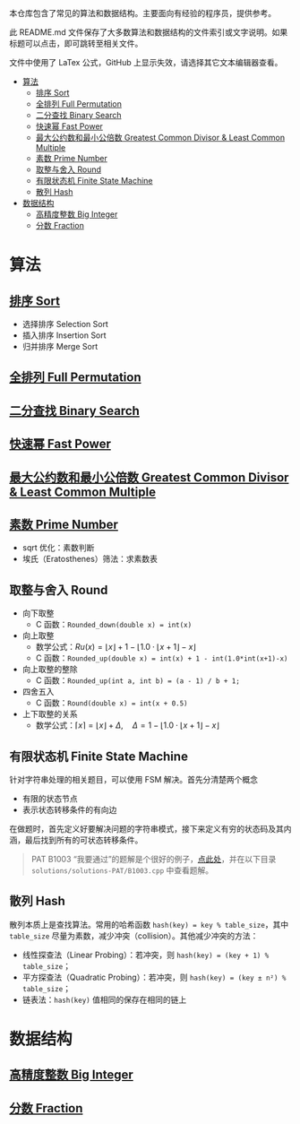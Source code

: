 本仓库包含了常见的算法和数据结构。主要面向有经验的程序员，提供参考。

此 README.md 文件保存了大多数算法和数据结构的文件索引或文字说明。如果标题可以点击，即可跳转至相关文件。

文件中使用了 LaTex 公式，GitHub 上显示失效，请选择其它文本编辑器查看。

- [算法](#算法)
  - [排序 Sort](#排序-sort)
  - [全排列 Full Permutation](#全排列-full-permutation)
  - [二分查找 Binary Search](#二分查找-binary-search)
  - [快速幂 Fast Power](#快速幂-fast-power)
  - [最大公约数和最小公倍数 Greatest Common Divisor & Least Common Multiple](#最大公约数和最小公倍数-greatest-common-divisor--least-common-multiple)
  - [素数 Prime Number](#素数-prime-number)
  - [取整与舍入 Round](#取整与舍入-round)
  - [有限状态机 Finite State Machine](#有限状态机-finite-state-machine)
  - [散列 Hash](#散列-hash)
- [数据结构](#数据结构)
  - [高精度整数 Big Integer](#高精度整数-big-integer)
  - [分数 Fraction](#分数-fraction)

# 算法

## [排序 Sort](./sort.cpp)

* 选择排序 Selection Sort
* 插入排序 Insertion Sort
* 归并排序 Merge Sort

## [全排列 Full Permutation](./full_permutation.cpp)

## [二分查找 Binary Search](./BinarySearch.cpp)

## [快速幂 Fast Power](./fastPower.cpp)

## [最大公约数和最小公倍数 Greatest Common Divisor & Least Common Multiple](./gcd_lcm.cpp)

## [素数 Prime Number](./prime.cpp)

* sqrt 优化：素数判断
* 埃氏（Eratosthenes）筛法：求素数表

## 取整与舍入 Round

* 向下取整
  * C 函数：`Rounded_down(double x) = int(x)`
* 向上取整
  * 数学公式：$Ru(x) = \lfloor x \rfloor + 1 - \lfloor 1.0 \cdot \lfloor x + 1 \rfloor - x \rfloor$
  * C 函数：`Rounded_up(double x) = int(x) + 1 - int(1.0*int(x+1)-x)`
* 向上取整的整除
  * C 函数：`Rounded_up(int a, int b) = (a - 1) / b + 1;`
* 四舍五入
  * C 函数：`Round(double x) = int(x + 0.5)`
* 上下取整的关系
  * 数学公式：$\lceil x \rceil = \lfloor x \rfloor + \Delta,\quad \Delta = 1 - \lfloor 1.0 \cdot \lfloor x + 1 \rfloor - x \rfloor$

## 有限状态机 Finite State Machine

针对字符串处理的相关题目，可以使用 FSM 解决。首先分清楚两个概念

* 有限的状态节点
* 表示状态转移条件的有向边

在做题时，首先定义好要解决问题的字符串模式，接下来定义有穷的状态码及其内涵，最后找到所有的可状态转移条件。

> PAT B1003 “我要通过”的题解是个很好的例子，[点此处](https://github.com/Ki-Seki/solutions)，并在以下目录 `solutions/solutions-PAT/B1003.cpp` 中查看题解。

## 散列 Hash

散列本质上是查找算法。常用的哈希函数 `hash(key) = key % table_size`，其中 `table_size` 尽量为素数，减少冲突（collision）。其他减少冲突的方法：

* 线性探查法（Linear Probing）：若冲突，则 `hash(key) = (key + 1) % table_size`；
* 平方探查法（Quadratic Probing）：若冲突，则 `hash(key) = (key ± n²) % table_size`；
* 链表法：`hash(key)` 值相同的保存在相同的链上

# 数据结构

## [高精度整数 Big Integer](./data_structure/BigInteger.cpp)

## [分数 Fraction](./data_structure/Fraction.cpp)